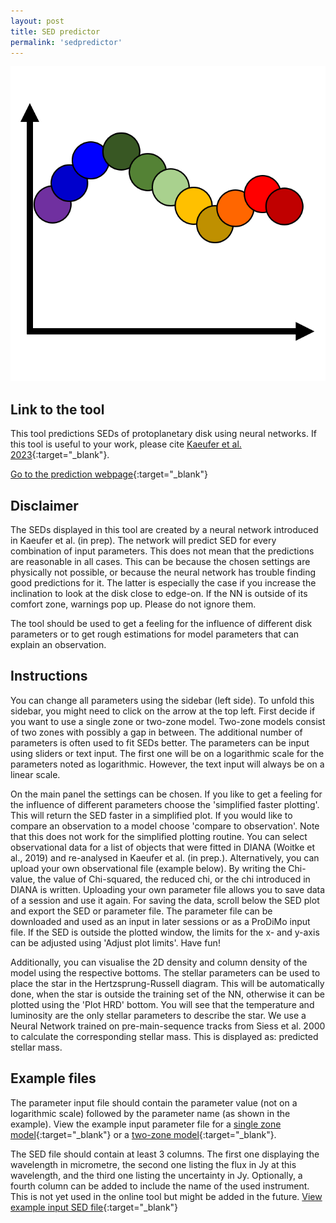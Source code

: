 ```yaml
---
layout: post
title: SED predictor
permalink: 'sedpredictor'
---
```


[<img src="/images/sed_sketch.png" class="fit image">](/sedpredictor)


## Link to the tool

This tool predictions SEDs of protoplanetary disk using neural networks.
If this tool is useful to your work, please cite 
[Kaeufer et al. 2023](https://arxiv.org/abs/2302.04629){:target="_blank"}.

[Go to the prediction webpage](https://sedpredictor.streamlit.app/){:target="_blank"}

## Disclaimer

The SEDs displayed in this tool are created by a neural network introduced in Kaeufer et al. (in prep). The network will predict SED for every combination of input parameters. This does not mean that the predictions are reasonable in all cases. This can be because the chosen settings are physically not possible, or because the neural network has trouble finding good predictions for it. The latter is especially the case if you increase the inclination to look at the disk close to edge-on. If the NN is outside of its comfort zone, warnings pop up. Please do not ignore them.

The tool should be used to get a feeling for the influence of different disk parameters or to get rough estimations for model parameters that can explain an observation.

## Instructions

You can change all parameters using the sidebar (left side). To unfold this sidebar, you might need to click on the arrow at the top left. First decide if you want to use a single zone or two-zone model. Two-zone models consist of two zones with possibly a gap in between. The additional number of parameters is often used to fit SEDs better. The parameters can be input using sliders or text input. The first one will be on a logarithmic scale for the parameters noted as logarithmic. However, the text input will always be on a linear scale. 

On the main panel the settings can be chosen. If you like to get a feeling for the influence of different parameters choose the 'simplified faster plotting'. This will return the SED faster in a simplified plot. If you would like to compare an observation to a model choose 'compare to observation'. Note that this does not work for the simplified plotting routine. You can select observational data for a list of objects that were fitted in DIANA (Woitke et al., 2019) and re-analysed in Kaeufer et al. (in prep.). Alternatively, you can upload your own observational file (example below). By writing the Chi-value, the value of Chi-squared, the reduced chi, or the chi introduced in DIANA is written. Uploading your own parameter file allows you to save data of a session and use it again. For saving the data, scroll below the SED plot and export the SED or parameter file. The parameter file can be downloaded and used as an input in later sessions or as a ProDiMo input file. If the SED is outside the plotted window, the limits for the x- and y-axis can be adjusted using 'Adjust plot limits'. Have fun!

Additionally, you can visualise the 2D density and column density of the model using the respective bottoms.
The stellar parameters can be used to place the star in the Hertzsprung-Russell diagram. This will be automatically done, when the star is outside the training set of the NN, otherwise it can be plotted using the 'Plot HRD' bottom. You will see that the temperature and luminosity are the only stellar parameters to describe the star. We use a Neural Network trained on pre-main-sequence tracks from Siess et al. 2000 to calculate the corresponding stellar mass. This is displayed as: predicted stellar mass.



## Example files

The parameter input file should contain the parameter value (not on a logarithmic scale) followed by the parameter name (as shown in the example). View the example input parameter file for a [single zone model](https://raw.githubusercontent.com/tillkaeufer/SEDpredictor/main/Example_input.txt){:target="_blank"}
or a [two-zone model](https://raw.githubusercontent.com/tillkaeufer/SEDpredictor/main/Example_input_two.txt){:target="_blank"}.

The SED file should contain at least 3 columns. The first one displaying the wavelength in micrometre, the second one listing the flux in Jy at this wavelength, and the third one listing the uncertainty in Jy. Optionally, a fourth column can be added to include the name of the used instrument. This is not yet used in the online tool but might be added in the future. [View example input SED file](https://raw.githubusercontent.com/tillkaeufer/SEDpredictor/main/Example_observation/49Cet/SED_to_fit.dat){:target="_blank"}
